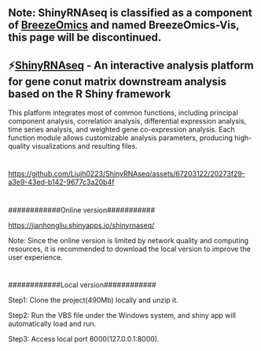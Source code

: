 ## Note: ShinyRNAseq is classified as a component of [BreezeOmics](https://github.com/Liujh0223/BreezeOmics) and named BreezeOmics-Vis, this page will be discontinued.
## ⚡[ShinyRNAseq](https://jianhongliu.shinyapps.io/shinyrnaseq/)  -  An interactive analysis platform for gene conut matrix downstream analysis based on the R Shiny framework
This platform integrates most of common functions, including principal component analysis, correlation analysis, differential expression analysis, time series analysis, and weighted gene co-expression analysis. Each function module allows customizable analysis parameters, producing high-quality visualizations and resulting files.
#
https://github.com/Liujh0223/ShinyRNAseq/assets/67203122/20273f29-a3e9-43ed-b142-9677c3a20b4f
#
############Online version###########

https://jianhongliu.shinyapps.io/shinyrnaseq/

Note: Since the online version is limited by network quality and computing resources, it is recommended to download the local version to improve the user experience.
#
############Local version############

Step1: Clone the project(490Mb) locally and unzip it.

Step2: Run the VBS file under the Windows system, and shiny app will automatically load and run.

Step3: Access local port 8000(127.0.0.1:8000).
